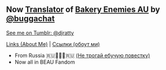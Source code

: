 ## Now [Translator](https://djratty.tumblr.com/post/697633606358745088/beau-ru) of [Bakery Enemies AU](https://buggachat.tumblr.com/post/644149191443152896/a-little-cover-for-my-bakery-enemies-au-no) by [@buggachat](https://buggachat.tumblr.com/)
[See me on Tumblr: @djratty](https://djratty.tumblr.com)

[Links (About Me)](https://dj-ratty.tumblr.com/about) | [Ссылки (обоут ми)](https://djratty.tumblr.com/about)

- From Russia :ru:🤍💙🤍:ru: [(Не трогай ебучую повестку)](https://throbbing-glitter-8ace.mobilization.workers.dev/)
- Now all in BEAU Fandom
